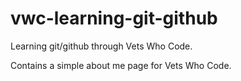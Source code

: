 # vwc-learning-git-github
Learning git/github through Vets Who Code.

Contains a simple about me page for Vets Who Code. 
